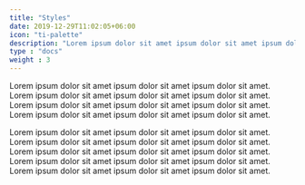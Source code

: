 ```yaml
---
title: "Styles"
date: 2019-12-29T11:02:05+06:00
icon: "ti-palette"
description: "Lorem ipsum dolor sit amet ipsum dolor sit amet ipsum dolor sit amet"
type : "docs"
weight : 3
---
```


Lorem ipsum dolor sit amet ipsum dolor sit amet ipsum dolor sit amet. Lorem ipsum dolor sit amet ipsum dolor sit amet ipsum dolor sit amet. Lorem ipsum dolor sit amet ipsum dolor sit amet ipsum dolor sit amet. Lorem ipsum dolor sit amet ipsum dolor sit amet ipsum dolor sit amet. 

Lorem ipsum dolor sit amet ipsum dolor sit amet ipsum dolor sit amet. Lorem ipsum dolor sit amet ipsum dolor sit amet ipsum dolor sit amet. Lorem ipsum dolor sit amet ipsum dolor sit amet ipsum dolor sit amet. Lorem ipsum dolor sit amet ipsum dolor sit amet ipsum dolor sit amet. Lorem ipsum dolor sit amet ipsum dolor sit amet ipsum dolor sit amet. 